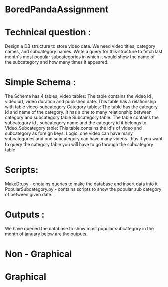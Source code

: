 # BoredPandaAssignment
# Technical question : 
  Design a DB structure to store video data. We need video titles, category names, and subcategory names. 
  Write a query for this structure to fetch last month's most popular subcategories in which it would show the name of the subcategory and how many times it appeared.
# Simple Schema :
  
  The Schema has 4 tables, 
  video tables:
    The table contains the video id , video url, video duration and published date. 
    This table has a relationship with table video-subcategory 
  Category tables:
    The table has the category id and name of the category.
    It has a one to many relationship between category and subcategory table 
  Subcategory table:
    The table contains the subcategory id , subcategory name and the category id it belongs to.
  Video_Subcategory table:
    This table contains the id's of video and subcategory as foreign keys. 
    Logic: one video can have many subcategories and one subcategory can have many videos. thus if you want 
            to query the category table you will have to go through the subcategory table
# Scripts:
  MakeDb.py - cnotains queries to make the database and insert data into it
  PopularSubcategory.py - contains scripts to show the popular sub category of between given date.
# Outputs :
  We have queried the database to show most popular subcategory in the month of january below are the outputs.
  # Non - Graphical 
  
  # Graphical 
